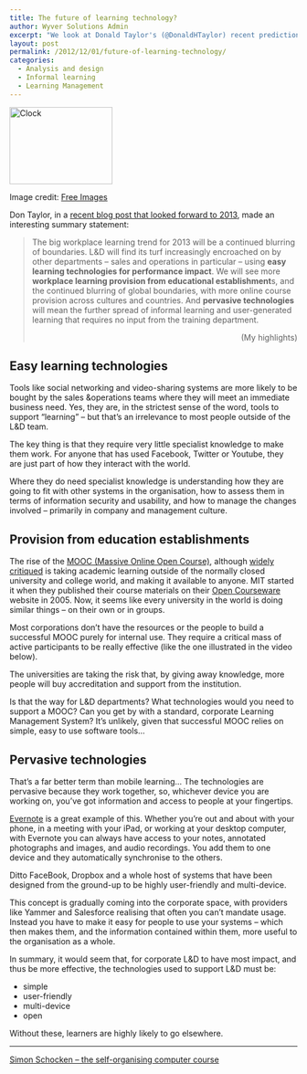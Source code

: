 ```yaml
---
title: The future of learning technology?
author: Wyver Solutions Admin
excerpt: "We look at Donald Taylor's (@DonaldHTaylor) recent predictions for L&amp;D in 2013 and discuss some of the technology implications - focussing on what can provide the most impact and be most effective."
layout: post
permalink: /2012/12/01/future-of-learning-technology/
categories:
  - Analysis and design
  - Informal learning
  - Learning Management
---
```

<div id="attachment_490" style="width: 190px" class="wp-caption alignright">
  <img class=" wp-image-490 " title="Clock" src="http://www.wyversolutions.co.uk/cms/wp-content/uploads/2012/12/clock600-300x225.jpg" alt="Clock" width="180" height="135" />
  
  <p class="wp-caption-text">
    Image credit: <a href="http://www.freeimages.co.uk/">Free Images</a>
  </p>
</div>

Don Taylor, in a [recent blog post that looked forward to 2013][1], made an interesting summary statement:

> The big workplace learning trend for 2013 will be a continued blurring of boundaries. L&amp;D will find its turf increasingly encroached on by other departments – sales and operations in particular – using **easy learning technologies for performance impact**. We will see more **workplace learning provision from educational establishment**s, and the continued blurring of global boundaries, with more online course provision across cultures and countries. And **pervasive technologies** will mean the further spread of informal learning and user-generated learning that requires no input from the training department.
> 
> <p style="text-align: right;">
>   (My highlights)
> </p>

## Easy learning technologies

Tools like social networking and video-sharing systems are more likely to be bought by the sales &amp;operations teams where they will meet an immediate business need. Yes, they are, in the strictest sense of the word, tools to support &#8220;learning&#8221; &#8211; but that&#8217;s an irrelevance to most people outside of the L&amp;D team.

The key thing is that they require very little specialist knowledge to make them work. For anyone that has used Facebook, Twitter or Youtube, they are just part of how they interact with the world.

Where they do need specialist knowledge is understanding how they are going to fit with other systems in the organisation, how to assess them in terms of information security and usability, and how to manage the changes involved &#8211; primarily in company and management culture.

## Provision from education establishments

The rise of the [MOOC (Massive Online Open Course)][2], although [widely critiqued][3] is taking academic learning outside of the normally closed university and college world, and making it available to anyone. MIT started it when they published their course materials on their [Open Courseware][4] website in 2005. Now, it seems like every university in the world is doing similar things &#8211; on their own or in groups.

Most corporations don&#8217;t have the resources or the people to build a successful MOOC purely for internal use. They require a critical mass of active participants to be really effective (like the one illustrated in the video below).

The universities are taking the risk that, by giving away knowledge, more people will buy accreditation and support from the institution.

Is that the way for L&amp;D departments? What technologies would you need to support a MOOC? Can you get by with a standard, corporate Learning Management System? It&#8217;s unlikely, given that successful MOOC relies on simple, easy to use software tools&#8230;

## Pervasive technologies

That&#8217;s a far better term than mobile learning&#8230; The technologies are pervasive because they work together, so, whichever device you are working on, you&#8217;ve got information and access to people at your fingertips.

[Evernote][5] is a great example of this. Whether you&#8217;re out and about with your phone, in a meeting with your iPad, or working at your desktop computer, with Evernote you can always have access to your notes, annotated photographs and images, and audio recordings. You add them to one device and they automatically synchronise to the others.

Ditto FaceBook, Dropbox and a whole host of systems that have been designed from the ground-up to be highly user-friendly and multi-device.

This concept is gradually coming into the corporate space, with providers like Yammer and Salesforce realising that often you can&#8217;t mandate usage. Instead you have to make it easy for people to use your systems &#8211; which then makes them, and the information contained within them, more useful to the organisation as a whole.

In summary, it would seem that, for corporate L&amp;D to have most impact, and thus be more effective, the technologies used to support L&amp;D must be:

  * simple
  * user-friendly
  * multi-device
  * open

Without these, learners are highly likely to go elsewhere.

* * *

[Simon Schocken &#8211; the self-organising computer course][6]

 [1]: http://donaldhtaylor.wordpress.com/2012/11/30/what-will-2013-bring-for-ld/
 [2]: http://en.wikipedia.org/wiki/Massive_open_online_course
 [3]: http://en.wikipedia.org/wiki/Massive_open_online_course#References
 [4]: http://ocw.mit.edu/
 [5]: http://evernote.com/
 [6]: http://www.ted.com/talks/shimon_schocken_the_self_organizing_computer_course.html